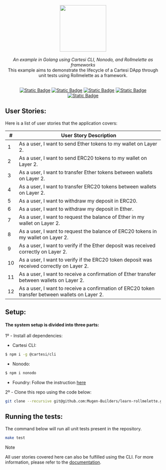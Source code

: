 <div align="center">
    <img src="https://github.com/Mugen-Builders/.github/assets/153661799/7ed08d4c-89f4-4bde-a635-0b332affbd5d" width="150" height="150">
</div>
<br>
<div align="center">
    <i>An example in Golang using Cartesi CLI, Nonodo, and Rollmelette as frameworks</i>
</div>
<div align="center">
This example aims to demonstrate the lifecycle of a Cartesi DApp through unit tests using Rollmelette as a framework.
</div>
<br>
<div align="center">
    
  <a href="https://docs.cartesi.io/cartesi-rollups/">![Static Badge](https://img.shields.io/badge/cartesi-1.3.0-5bd1d7)</a>
  <a href="https://docs.cartesi.io/cartesi-rollups/1.3/quickstart/">![Static Badge](https://img.shields.io/badge/cartesi--cli-0.15.0-5bd1d7)</a>
  <a href="https://pkg.go.dev/github.com/calindra/nonodo">![Static Badge](https://img.shields.io/badge/nonodo-1.1.1-blue)</a>
  <a href="https://pkg.go.dev/github.com/gligneul/rollmelette">![Static Badge](https://img.shields.io/badge/rollmelette-0.1.1-yellow)</a>
  <a href="https://book.getfoundry.sh/getting-started/installation">![Static Badge](https://img.shields.io/badge/foundry-0.2.0-red)</a>
</div>

## User Stories:

Here is a list of user stories that the application covers:

| #   | User Story Description                                                                                     |
| --- | ---------------------------------------------------------------------------------------------------------- |
| 1   | As a user, I want to send Ether tokens to my wallet on Layer 2.                                           |
| 2   | As a user, I want to send ERC20 tokens to my wallet on Layer 2.                                           |
| 3   | As a user, I want to transfer Ether tokens between wallets on Layer 2.                                    |
| 4   | As a user, I want to transfer ERC20 tokens between wallets on Layer 2.                                    |
| 5   | As a user, I want to withdraw my deposit in ERC20.                                                        |
| 6   | As a user, I want to withdraw my deposit in Ether.                                                        |
| 7   | As a user, I want to request the balance of Ether in my wallet on Layer 2.                                |
| 8   | As a user, I want to request the balance of ERC20 tokens in my wallet on Layer 2.                         |
| 9   | As a user, I want to verify if the Ether deposit was received correctly on Layer 2.                       |
| 10  | As a user, I want to verify if the ERC20 token deposit was received correctly on Layer 2.                 |
| 11  | As a user, I want to receive a confirmation of Ether transfer between wallets on Layer 2.                 |
| 12  | As a user, I want to receive a confirmation of ERC20 token transfer between wallets on Layer 2.           |

## Setup:

#### The system setup is divided into three parts:
1º - Install all dependencies:
   + Cartesi CLI:
   ```bash
   $ npm i -g @cartesi/cli
   ```
   + Nonodo:
   ```bash
   $ npm i nonodo
   ```
   + Foundry:
   Follow the instruction [here](https://book.getfoundry.sh/getting-started/installation)

2º - Clone this repo using the code below:
```bash
git clone --recursive git@github.com:Mugen-Builders/learn-rollmelette.git
```

## Running the tests:
The command below will run all unit tests present in the repository.

```bash
make test
```

> [!NOTE]
> All user stories covered here can also be fulfilled using the CLI. For more information, please refer to the [documentation](https://docs.cartesi.io/cartesi-rollups/1.3/).